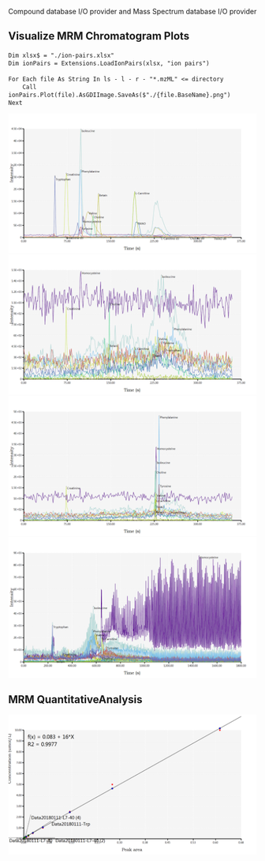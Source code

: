 Compound database I/O provider and Mass Spectrum database I/O provider

## Visualize MRM Chromatogram Plots

```vbnet
Dim xlsx$ = "./ion-pairs.xlsx"
Dim ionPairs = Extensions.LoadIonPairs(xlsx, "ion pairs")

For Each file As String In ls - l - r - "*.mzML" <= directory
    Call ionPairs.Plot(file).AsGDIImage.SaveAs($"./{file.BaseName}.png")
Next
```

![](./Data20180111-L7-40(4).png)
![](./Data20180111-L7-40(5).png)
![](./Data20180111-L7-40(6).png)
![](./Data20180111-WASH.png)

## MRM QuantitativeAnalysis

![](HMDB0000925.png)